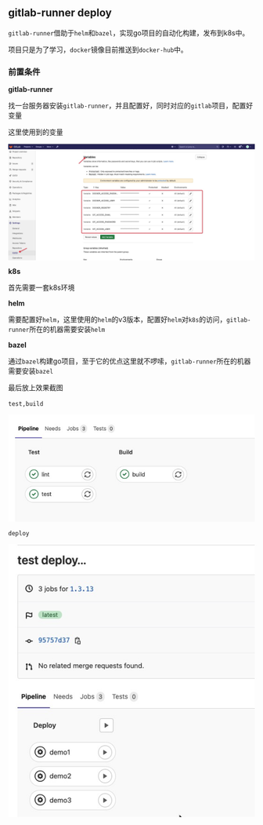 ## gitlab-runner deploy

`gitlab-runner`借助于`helm`和`bazel`，实现go项目的自动化构建，发布到k8s中。

项目只是为了学习，`docker`镜像目前推送到`docker-hub`中。  

### 前置条件

**gitlab-runner**

找一台服务器安装`gitlab-runner`，并且配置好，同时对应的`gitlab`项目，配置好变量  

这里使用到的变量  

<img src="/img/gitlab-runner_4.jpg" alt="gitlab-runner" align=center />

**k8s** 

首先需要一套k8s环境  

**helm**

需要配置好`helm`，这里使用的`helm`的v3版本，配置好`helm`对`k8s`的访问，`gitlab-runner`所在的机器需要安装`helm`

**bazel**

通过`bazel`构建go项目，至于它的优点这里就不啰嗦，`gitlab-runner`所在的机器需要安装`bazel`

最后放上效果截图

`test,build`

<img src="/img/gitlab-runner_7.jpg" alt="gitlab-runner" align=center />

`deploy`

<img src="/img/gitlab-runner_8.jpg" alt="gitlab-runner" align=center />
